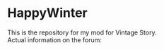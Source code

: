 # HappyWinter

This is the repository for my mod for Vintage Story.<br/>
Actual information on the forum:<br/>
